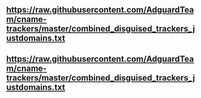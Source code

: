 ## https://raw.githubusercontent.com/AdguardTeam/cname-trackers/master/combined_disguised_trackers_justdomains.txt
## https://raw.githubusercontent.com/AdguardTeam/cname-trackers/master/combined_disguised_trackers_justdomains.txt
